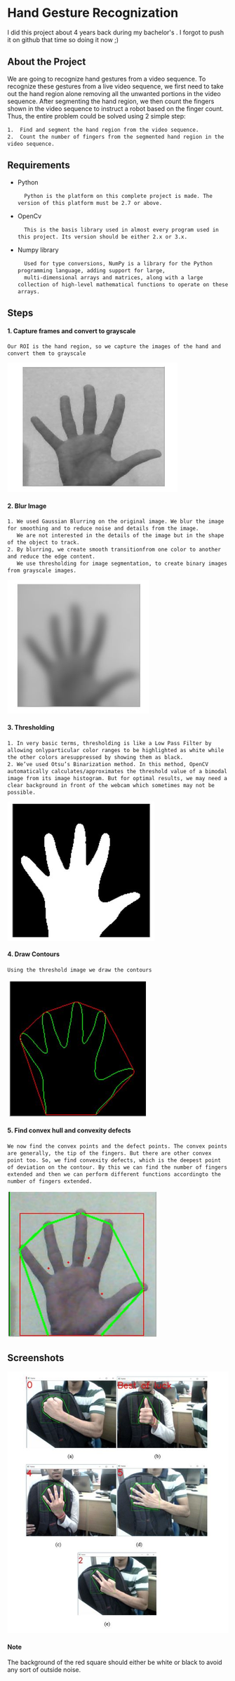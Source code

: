 
# Hand Gesture Recognization

I did this project about 4 years back during my bachelor's . I forgot to push it on github that time so doing it now ;)

## About the Project

We are going to recognize hand gestures from a video sequence. To recognize these gestures from a live video sequence, 
we first need to take out the hand region alone removing all the unwanted portions in the video sequence. 
After segmenting the hand region, we then count the fingers shown in the video sequence to instruct a robot based on the finger count. 
Thus, the entire problem could be solved using 2 simple step:

    1.	Find and segment the hand region from the video sequence.
    2.	Count the number of fingers from the segmented hand region in the video sequence.



## Requirements

- Python

        Python is the platform on this complete project is made. The version of this platform must be 2.7 or above.
- OpenCv 

        This is the basis library used in almost every program used in this project. Its version should be either 2.x or 3.x.
- Numpy library

        Used for type conversions, NumPy is a library for the Python programming language, adding support for large, 
        multi-dimensional arrays and matrices, along with a large collection of high-level mathematical functions to operate on these arrays.  
## Steps

#### 1.  Capture frames and convert to grayscale

    Our ROI is the hand region, so we capture the images of the hand and convert them to grayscale

![App Screenshot](https://github.com/AyanPahari/Hand-Gesture-Recognization/blob/master/Steps/step1.1.JPG)

#### 2.  Blur Image

    1. We used Gaussian Blurring on the original image. We blur the image for smoothing and to reduce noise and details from the image. 
       We are not interested in the details of the image but in the shape of the object to track.
    2. By blurring, we create smooth transitionfrom one color to another and reduce the edge content. 
       We use thresholding for image segmentation, to create binary images from grayscale images.

![App Screenshot](https://github.com/AyanPahari/Hand-Gesture-Recognization/blob/master/Steps/step1.2.JPG)

#### 3.  Thresholding

    1. In very basic terms, thresholding is like a Low Pass Filter by allowing onlyparticular color ranges to be highlighted as white while the other colors aresuppressed by showing them as black.
    2. We’ve used Otsu’s Binarization method. In this method, OpenCV automatically calculates/approximates the threshold value of a bimodal image from its image histogram. But for optimal results, we may need a clear background in front of the webcam which sometimes may not be possible.

![App Screenshot](https://github.com/AyanPahari/Hand-Gesture-Recognization/blob/master/Steps/step1.3.JPG)

#### 4.  Draw Contours

    Using the threshold image we draw the contours

![App Screenshot](https://github.com/AyanPahari/Hand-Gesture-Recognization/blob/master/Steps/step1.4.JPG)

#### 5. Find convex hull and convexity defects

    We now find the convex points and the defect points. The convex points are generally, the tip of the fingers. But there are other convex point too. So, we find convexity defects, which is the deepest point of deviation on the contour. By this we can find the number of fingers extended and then we can perform different functions accordingto the number of fingers extended.

![App Screenshot](https://github.com/AyanPahari/Hand-Gesture-Recognization/blob/master/Steps/step1.5.JPG)


## Screenshots

![Output Screenshot](https://github.com/AyanPahari/Hand-Gesture-Recognization/blob/master/screenshot.JPG)

#### Note

The background of the red square should either be white or black to avoid any sort of outside noise.

